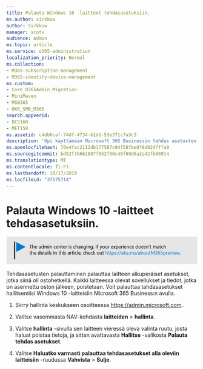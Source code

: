 ```yaml
---
title: Palauta Windows 10 -laitteet tehdasasetuksiin.
ms.author: sirkkuw
author: Sirkkuw
manager: scotv
audience: Admin
ms.topic: article
ms.service: o365-administration
localization_priority: Normal
ms.collection:
- M365-subscription-management
- M365-identity-device-management
ms.custom:
- Core_O365Admin_Migration
- MiniMaven
- MSB365
- OKR_SMB_M365
search.appverid:
- BCS160
- MET150
ms.assetid: c4db6caf-74df-4734-b1dd-53e371c7a3c3
description: 'Opi käyttämään Microsoft 365 Businessin tehdas asetusten palauttamista Windows 10-laitteisiin. '
ms.openlocfilehash: 70e4fac2112db177587c04f58fbe8f8d0247ffa9
ms.sourcegitcommit: bd52f7b662887f552f90c46f69d6a2a42fb66914
ms.translationtype: MT
ms.contentlocale: fi-FI
ms.lasthandoff: 10/17/2019
ms.locfileid: "37575714"
---
```

# <a name="reset-windows-10-devices-to-their-factory-settings"></a>Palauta Windows 10 -laitteet tehdasasetuksiin.

[![Etiketti, jonka avulla voit tietää, että hallinta keskus on muuttumassa ja löydät lisä tietoja osoitteessa aka.ms/aboutM365preview.](media/m365admincenterchanging.png)](https://docs.microsoft.com/office365/admin/microsoft-365-admin-center-preview)

Tehdasasetusten palauttaminen palauttaa laitteen alkuperäiset asetukset, jotka siinä oli ostohetkellä. Kaikki laitteessa olevat sovellukset ja tiedot, jotka on asennettu oston jälkeen, poistetaan. Voit palauttaa tahdasasetukset hallitsemiisi Windows 10 -laitteisiin Microsoft 365 Business:n avulla.
  
1. Siirry hallinta keskukseen osoitteessa <a href="https://go.microsoft.com/fwlink/p/?linkid=837890" target="_blank">https://admin.microsoft.com</a>.. 
    
2. Valitse vasemmasta NAV-kohdasta **laitteiden** \> **hallinta**.

3. Valitse **hallinta** -sivulla sen laitteen vieressä oleva valinta ruutu, josta haluat poistaa tietoja, ja sitten avattavasta **Hallitse** -valikosta **Palauta tehdas asetukset**.
    
4. Valitse **Haluatko varmasti palauttaa tehdasasetukset alla oleviin laitteisiin** -ruudussa **Vahvista** \> **Sulje**.
    
  

